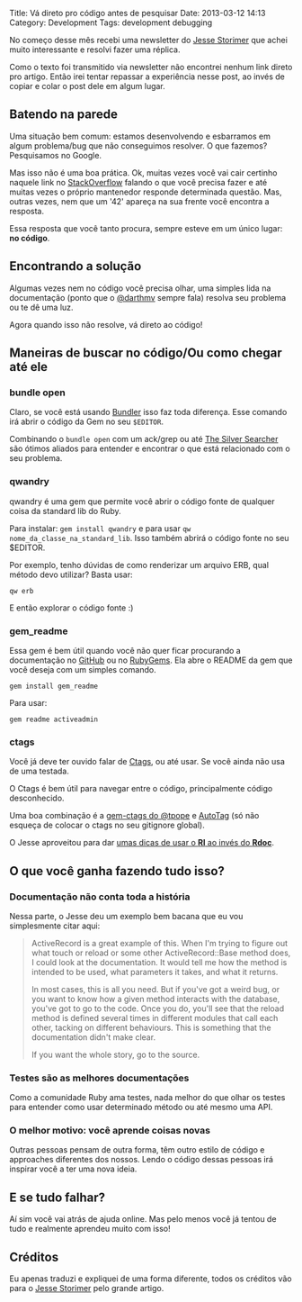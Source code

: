 Title: Vá direto pro código antes de pesquisar
Date: 2013-03-12 14:13
Category: Development
Tags: development debugging

No começo desse mês recebi uma newsletter do [Jesse Storimer](http://jstorimer.com) que achei muito interessante e resolvi fazer uma réplica.

Como o texto foi transmitido via newsletter não encontrei nenhum link direto pro artigo. Então irei tentar repassar a experiência nesse post, ao invés de copiar e colar o post dele em algum lugar.

## Batendo na parede

Uma situação bem comum: estamos desenvolvendo e esbarramos em algum problema/bug que não conseguimos resolver. O que fazemos? Pesquisamos no Google.

Mas isso não é uma boa prática. Ok, muitas vezes você vai cair certinho naquele link no [StackOverflow](http://www.stackoverflow.com) falando o que você precisa fazer e até muitas vezes o próprio mantenedor responde determinada questão. Mas, outras vezes, nem que um '42' apareça na sua frente você encontra a resposta.

Essa resposta que você tanto procura, sempre esteve em um único lugar: **no código**.

<!-- more -->

## Encontrando a solução

Algumas vezes nem no código você precisa olhar, uma simples lida na documentação (ponto que o [@darthmv](http://twitter.com/darthmv) sempre fala) resolva seu problema ou te dê uma luz.

Agora quando isso não resolve, vá direto ao código!

## Maneiras de buscar no código/Ou como chegar até ele

### bundle open <nomedagem>

Claro, se você está usando [Bundler](http://www.gembundler.com) isso faz toda diferença. Esse comando irá abrir o código da Gem no seu `$EDITOR`.

Combinando o `bundle open` com um ack/grep ou até [The Silver Searcher](https://github.com/ggreer/the_silver_searcher) são ótimos aliados para entender e encontrar o que está relacionado com o seu problema.

### qwandry

qwandry é uma gem que permite você abrir o código fonte de qualquer coisa da standard lib do Ruby.

Para instalar: ``gem install qwandry`` e para usar ``qw nome_da_classe_na_standard_lib``. Isso também abrirá o código fonte no seu $EDITOR.

Por exemplo, tenho dúvidas de como renderizar um arquivo ERB, qual método devo utilizar? Basta usar:

``qw erb``

E então explorar o código fonte :)

### gem_readme

Essa gem é bem útil quando você não quer ficar procurando a documentação no [GitHub](http://www.github.com) ou no [RubyGems](http://www.rubygems.org). Ela abre o README da gem que você deseja com um simples comando.

``gem install gem_readme``

Para usar:

``gem readme activeadmin``

### ctags

Você já deve ter ouvido falar de [Ctags](http://ctags.sourceforge.net/ctags.html), ou até usar. Se você ainda não usa de uma testada.

O Ctags é bem útil para navegar entre o código, principalmente código desconhecido.

Uma boa combinação é a [gem-ctags do @tpope](https://github.com/tpope/gem-ctags) e [AutoTag](http://www.vim.org/scripts/script.php?script_id=1343) (só não esqueça de colocar o ctags no seu gitignore global).

O Jesse aproveitou para dar [umas dicas de usar o **RI** ao invés do **Rdoc**](http://www.jstorimer.com/ri.html).

## O que você ganha fazendo tudo isso?

### Documentação não conta toda a história

Nessa parte, o Jesse deu um exemplo bem bacana que eu vou simplesmente citar aqui:

> ActiveRecord is a great example of this. When I'm trying to figure out what touch or reload or some other ActiveRecord::Base method does, I could look at the documentation. It would tell me how the method is intended to be used, what parameters it takes, and what it returns.
>
> In most cases, this is all you need. But if you've got a weird bug, or you want to know how a given method interacts with the database, you've got to go to the code. Once you do, you'll see that the reload method is defined several times in different modules that call each other, tacking on different behaviours. This is something that the documentation didn't make clear.
>
> If you want the whole story, go to the source.

### Testes são as melhores documentações

Como a comunidade Ruby ama testes, nada melhor do que olhar os testes para entender como usar determinado método ou até mesmo uma API.

### O melhor motivo: você aprende coisas novas

Outras pessoas pensam de outra forma, têm outro estilo de código e approaches diferentes dos nossos. Lendo o código dessas pessoas irá inspirar você a ter uma nova ideia.


## E se tudo falhar?

Aí sim você vai atrás de ajuda online. Mas pelo menos você já tentou de tudo e realmente aprendeu muito com isso!

## Créditos

Eu apenas traduzi e expliquei de uma forma diferente, todos os créditos vão para o [Jesse Storimer](http://jstorimer.com) pelo grande artigo.
